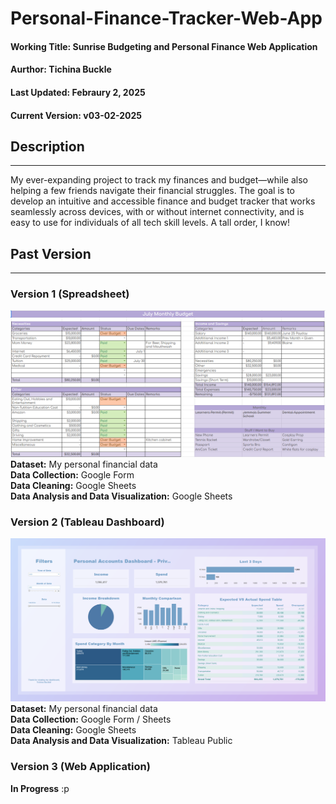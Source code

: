 # Personal-Finance-Tracker-Web-App
#### Working Title: **Sunrise** Budgeting and Personal Finance Web Application
#### Aurthor: Tichina Buckle
#### Last Updated: Febraury 2, 2025
#### Current Version: v03-02-2025
## Description
***
My ever-expanding project to track my finances and budget—while also helping a few friends navigate their financial struggles.
The goal is to develop an intuitive and accessible finance and budget tracker that works seamlessly across devices, with or without internet connectivity, and is easy to use for individuals of all tech skill levels. A tall order, I know!
## Past Version
***
### Version 1 (Spreadsheet)
![Version 1 Spreadsheet Image](README\image.png)
**Dataset:** My personal financial data  
**Data Collection:** Google Form  
**Data Cleaning:** Google Sheets  
**Data Analysis and Data Visualization:** Google Sheets  
### Version 2 (Tableau Dashboard)
![Version 2 Dashboard Image](README\dashboard.png)
**Dataset:** My personal financial data  
**Data Collection:** Google Form / Sheets  
**Data Cleaning:** Google Sheets  
**Data Analysis and Data Visualization:** Tableau Public  
### Version 3 (Web Application)
**In Progress** :p